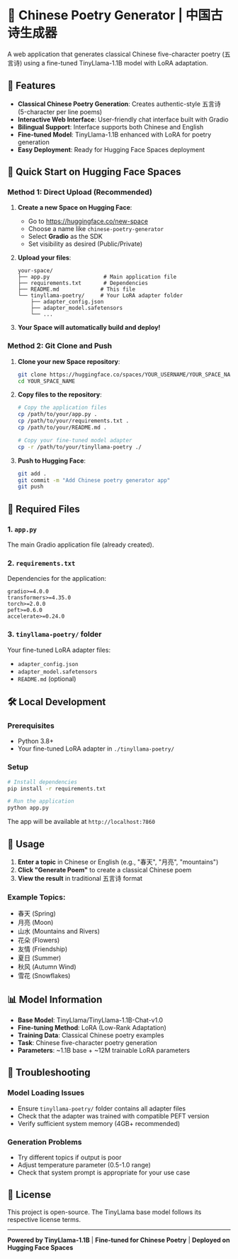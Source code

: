 # 🏮 Chinese Poetry Generator | 中国古诗生成器

A web application that generates classical Chinese five-character poetry (五言诗) using a fine-tuned TinyLlama-1.1B model with LoRA adaptation.

## 🌟 Features

- **Classical Chinese Poetry Generation**: Creates authentic-style 五言诗 (5-character per line poems)
- **Interactive Web Interface**: User-friendly chat interface built with Gradio
- **Bilingual Support**: Interface supports both Chinese and English
- **Fine-tuned Model**: TinyLlama-1.1B enhanced with LoRA for poetry generation
- **Easy Deployment**: Ready for Hugging Face Spaces deployment

## 🚀 Quick Start on Hugging Face Spaces

### Method 1: Direct Upload (Recommended)

1. **Create a new Space on Hugging Face**:
   - Go to https://huggingface.co/new-space
   - Choose a name like `chinese-poetry-generator`
   - Select **Gradio** as the SDK
   - Set visibility as desired (Public/Private)

2. **Upload your files**:
   ```
   your-space/
   ├── app.py                 # Main application file
   ├── requirements.txt       # Dependencies
   ├── README.md             # This file
   └── tinyllama-poetry/     # Your LoRA adapter folder
       ├── adapter_config.json
       ├── adapter_model.safetensors
       └── ...
   ```

3. **Your Space will automatically build and deploy!**

### Method 2: Git Clone and Push

1. **Clone your new Space repository**:
   ```bash
   git clone https://huggingface.co/spaces/YOUR_USERNAME/YOUR_SPACE_NAME
   cd YOUR_SPACE_NAME
   ```

2. **Copy files to the repository**:
   ```bash
   # Copy the application files
   cp /path/to/your/app.py .
   cp /path/to/your/requirements.txt .
   cp /path/to/your/README.md .
   
   # Copy your fine-tuned model adapter
   cp -r /path/to/your/tinyllama-poetry ./
   ```

3. **Push to Hugging Face**:
   ```bash
   git add .
   git commit -m "Add Chinese poetry generator app"
   git push
   ```

## 📁 Required Files

### 1. `app.py`
The main Gradio application file (already created).

### 2. `requirements.txt`
Dependencies for the application:
```
gradio>=4.0.0
transformers>=4.35.0
torch>=2.0.0
peft>=0.6.0
accelerate>=0.24.0
```

### 3. `tinyllama-poetry/` folder
Your fine-tuned LoRA adapter files:
- `adapter_config.json`
- `adapter_model.safetensors`
- `README.md` (optional)

## 🛠️ Local Development

### Prerequisites
- Python 3.8+
- Your fine-tuned LoRA adapter in `./tinyllama-poetry/`

### Setup
```bash
# Install dependencies
pip install -r requirements.txt

# Run the application
python app.py
```

The app will be available at `http://localhost:7860`

## 🎯 Usage

1. **Enter a topic** in Chinese or English (e.g., "春天", "月亮", "mountains")
2. **Click "Generate Poem"** to create a classical Chinese poem
3. **View the result** in traditional 五言诗 format

### Example Topics:
- 春天 (Spring)
- 月亮 (Moon)  
- 山水 (Mountains and Rivers)
- 花朵 (Flowers)
- 友情 (Friendship)
- 夏日 (Summer)
- 秋风 (Autumn Wind)
- 雪花 (Snowflakes)

## 📊 Model Information

- **Base Model**: TinyLlama/TinyLlama-1.1B-Chat-v1.0
- **Fine-tuning Method**: LoRA (Low-Rank Adaptation)
- **Training Data**: Classical Chinese poetry examples
- **Task**: Chinese five-character poetry generation
- **Parameters**: ~1.1B base + ~12M trainable LoRA parameters

## 🚨 Troubleshooting

### Model Loading Issues
- Ensure `tinyllama-poetry/` folder contains all adapter files
- Check that the adapter was trained with compatible PEFT version
- Verify sufficient system memory (4GB+ recommended)

### Generation Problems
- Try different topics if output is poor
- Adjust temperature parameter (0.5-1.0 range)
- Check that system prompt is appropriate for your use case

## 📄 License

This project is open-source. The TinyLlama base model follows its respective license terms.

---

**Powered by TinyLlama-1.1B** | **Fine-tuned for Chinese Poetry** | **Deployed on Hugging Face Spaces**